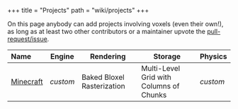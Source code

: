 +++
title = "Projects"
path = "wiki/projects"
+++

On this page anybody can add projects involving voxels (even their own!), as long as at least two other contributors or a maintainer upvote the [pull-request/issue](https://github.com/voxel-wiki/voxel-wiki.github.io/issues).

| Name | Engine | Rendering | Storage | Physics |
|:-----|--------|-----------|---------|---------|
| [Minecraft](https://www.minecraft.net/) | *custom* | Baked Bloxel Rasterization | Multi-Level Grid with Columns of Chunks | *custom* |
